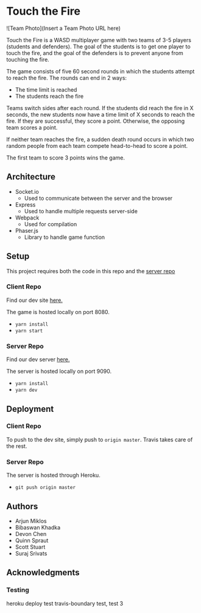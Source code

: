 # Touch the Fire
![Team Photo](Insert a Team Photo URL here)

Touch the Fire is a WASD multiplayer game with two teams of 3-5 players (students and defenders). The goal of the students is to get one player to touch the fire, and the goal of the defenders is to prevent anyone from touching the fire. 

The game consists of five 60 second rounds in which the students attempt to reach the fire. The rounds can end in 2 ways:

* The time limit is reached
* The students reach the fire

Teams switch sides after each round. If the students did reach the fire in X seconds, the new students now have a time limit of X seconds to reach the fire. If they are successful, they score a point. Otherwise, the opposing team scores a point.

If neither team reaches the fire, a sudden death round occurs in which two random people from each team compete head-to-head to score a point.

The first team to score 3 points wins the game.

## Architecture

* Socket.io
    * Used to communicate between the server and the browser
* Express
    * Used to handle multiple requests server-side
* Webpack
    * Used for compilation
* Phaser.js
    * Library to handle game function

## Setup

This project requires both the code in this repo and the [server repo](https://github.com/dartmouth-cs52-20X/project-api-touch-the-fire)

### Client Repo

Find our dev site [here.](http://touch-the-fire.surge.sh/)

The game is hosted locally on port 8080.

- `yarn install`
- `yarn start`

### Server Repo

Find our dev server [here.](https://touch-the-fire-api.herokuapp.com/)

The server is hosted locally on port 9090.

- `yarn install`
- `yarn dev`

## Deployment

### Client Repo

To push to the dev site, simply push to `origin master`. Travis takes care of the rest.

### Server Repo

The server is hosted through Heroku.

- `git push origin master`

## Authors

* Arjun Miklos
* Bibaswan Khadka
* Devon Chen
* Quinn Spraut
* Scott Stuart
* Suraj Srivats

## Acknowledgments

### Testing
heroku deploy test travis-boundary test, test 3